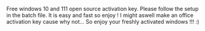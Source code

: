 Free windows 10 and 111 open source activation key. 
Please follow the setup in the batch file. 
It is easy and fast so enjoy ! 
I might aswell make an office activation key cause why not...
    So enjoy your freshly activated windows !!! :)
